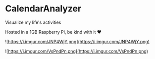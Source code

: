# CalendarAnalyzer

Visualize my life's activities

Hosted in a 1GB Raspberry Pi, be kind with it ❤️

![https://i.imgur.com/JNP4WjY.png](https://i.imgur.com/JNP4WjY.png)

![https://i.imgur.com/VsPndPn.png](https://i.imgur.com/VsPndPn.png)
